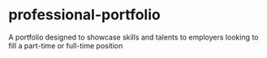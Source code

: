 # professional-portfolio
A portfolio designed to showcase skills and talents to employers looking to fill a part-time or full-time position
